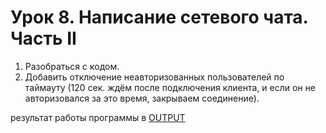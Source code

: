# Урок 8. Написание сетевого чата. Часть II
1. Разобраться с кодом.
2. Добавить отключение неавторизованных пользователей по таймауту
(120 сек. ждём после подключения клиента, и если он не авторизовался за это время,
закрываем соединение).

результат работы программы в [OUTPUT](OUTPUT.png)

